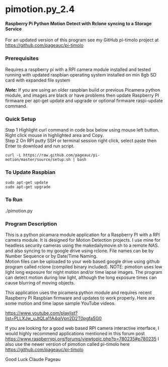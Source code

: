# pimotion.py_2.4
#### Raspberry Pi Python Motion Detect with Rclone syncing to a Storage Service 
For an updated version of this program see my GitHub pi-timolo project
at https://github.com/pageauc/pi-timolo


### Prerequisites
Requires a raspberry pi with a RPI camera module installed and tested running with
updated raspbian operating system installed on min 8gb SD card with expanded file system

***Note:*** If you are using an older raspbian build or previous Picamera python module,
and images are black or have problems then update Raspberry PI firmware per
apt-get update and upgrade or optional firmware raspi-update command.

### Quick Setup
Step 1 Highlight curl command in code box below using mouse left button. Right click mouse in highlighted area and Copy.     
Step 2 On RPI putty SSH or terminal session right click, select paste then Enter to download and run script.

    curl -L https://raw.github.com/pageauc/pi-motion/master/source/setup.sh | bash

### To Update Raspbian

    sudo apt-get update
    sudo apt-get upgrade

### To Run

   ./pimotion.py    

### Program Description

This is a python picamara module application for a Raspberry PI with a RPI camera
module. It is designed for Motion Detection projects.
I use mine for headless security cameras using the makedailymovie.sh to a remote NAS.
and also syncing to my google drive using rclone.
File names can be by Number Sequence or by Date/Time Naming.  
Motion files can be uploaded to your web based google drive using 
github program called rclone (compiled binary included).
NOTE:
pimotion uses low light long exposure for night motion and/or time lapse images.
The program can detect motion during low light, although the long exposure times
can cause blurring of moving objects.

This application uses the picamera python module and requires recent
Raspberry PI Raspbian firmware and updates to work properly.
Here are some motion and time lapse sample YouTube videos.

https://www.youtube.com/playlist?list=PLLXJw_uJtQLa11A4qjVpn2D2T0pgfaSG0

If you are looking for a good web based RPI camera interactive interface, I 
would highly recommend applications mentioned in this forum post
https://www.raspberrypi.org/forums/viewtopic.php?p=780235#p780235
I also use the newer version of pimotion called pi-timolo
here https://github.com/pageauc/pi-timolo
   
Good Luck
Claude Pageau 
